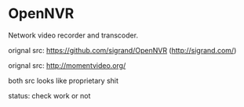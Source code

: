 OpenNVR
=======

Network video recorder and transcoder.

orignal src: https://github.com/sigrand/OpenNVR (http://sigrand.com/)

orignal src: http://momentvideo.org/

both src looks like proprietary shit

status: check work or not

